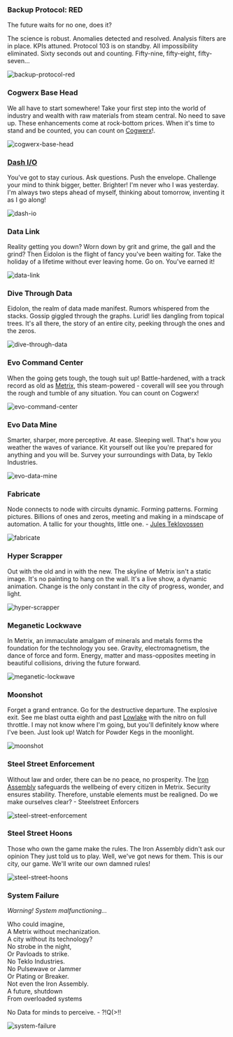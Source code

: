 ### Backup Protocol: RED

The future waits for no one, does it?

The science is robust. Anomalies detected and resolved. Analysis filters are in place. KPIs attuned. Protocol 103 is on standby. All impossibility eliminated. Sixty seconds out and counting. Fifty-nine, fifty-eight, fifty-seven...

<img src="https://d2hl7maqck52px.cloudfront.net/digital-tiles/backup-protocol-red.webp" alt="backup-protocol-red" class="center" />

### Cogwerx Base Head

We all have to start somewhere! Take your first step into the world of industry and wealth with raw materials from steam central. No need to save up. These enhancements come at rock-bottom prices. When it's time to stand and be counted, you can count on [Cogwerx](../../continents/rathe/metrix/a-better-tomorrow.md#cogwerx-conglomerate)!.

<img src="https://d2hl7maqck52px.cloudfront.net/digital-tiles/cogwerx-base-head.webp" alt="cogwerx-base-head" class="center" />

### [Dash I/O](../../heroes-of-rathe/dash-about.md)

You've got to stay curious. Ask questions. Push the envelope. Challenge your mind to think bigger, better. Brighter! I'm never who I was yesterday. I'm always two steps ahead of myself, thinking about tomorrow, inventing it as I go along!

<img src="https://d2hl7maqck52px.cloudfront.net/digital-tiles/dash-io.webp" alt="dash-io" class="center" />

### Data Link

Reality getting you down? Worn down by grit and grime, the gall and the grind? Then Eidolon is the flight of fancy you've been waiting for. Take the holiday of a lifetime without ever leaving home. Go on. You've earned it!

<img src="https://d2hl7maqck52px.cloudfront.net/digital-tiles/data-link.webp" alt="data-link" class="center" />

### Dive Through Data

Eidolon, the realm of data made manifest. Rumors whispered from the stacks. Gossip giggled through the graphs. Lurid! lies dangling from topical trees. It's all there, the story of an entire city, peeking through the ones and the zeros.

<img src="https://d2hl7maqck52px.cloudfront.net/digital-tiles/dive-through-data.webp" alt="dive-through-data" class="center" />

### Evo Command Center

When the going gets tough, the tough suit up! Battle-hardened, with a track record as old as [Metrix](../../continents/rathe/metrix/metrix.md), this steam-powered - coverall will see you through the rough and tumble of any situation. You can count on Cogwerx!

<img src="https://d2hl7maqck52px.cloudfront.net/digital-tiles/evo-command-center-clean.webp" alt="evo-command-center" class="center" />

### Evo Data Mine

Smarter, sharper, more perceptive. At ease. Sleeping well. That's how you weather the waves of variance. Kit yourself out like you're prepared for anything and you will be. Survey your surroundings with Data, by Teklo Industries.

<img src="https://d2hl7maqck52px.cloudfront.net/digital-tiles/evo-data-mine.webp" alt="evo-data-mine" class="center" />

### Fabricate

Node connects to node with circuits dynamic. Forming patterns. Forming pictures. Billions of ones and zeros, meeting and making in a mindscape of automation. A tallic for your thoughts, little one. - [Jules Teklovossen](../../heroes-of-rathe/teklovossen-about.md)

<img src="https://d2hl7maqck52px.cloudfront.net/digital-tiles/fabricate.webp" alt="fabricate" class="center" />

### Hyper Scrapper

Out with the old and in with the new. The skyline of Metrix isn't a static image. It's no painting to hang on the wall. It's a live show, a dynamic animation. Change is the only constant in the city of progress, wonder, and light.

<img src="https://d2hl7maqck52px.cloudfront.net/digital-tiles/hyper-scrapper.webp" alt="hyper-scrapper" class="center" />

### Meganetic Lockwave

In Metrix, an immaculate amalgam of minerals and metals forms the foundation for the technology you see. Gravity, electromagnetism, the dance of force and form. Energy, matter and mass-opposites meeting in beautiful collisions, driving the future forward.

<img src="https://d2hl7maqck52px.cloudfront.net/digital-tiles/meganetic-lockwave.webp" alt="meganetic-lockwave" class="center" />

### Moonshot

Forget a grand entrance. Go for the destructive departure. The explosive exit. See me blast outta eighth and past [Lowlake](../../continents/rathe/metrix/a-sprawling-metropolis.md#lowlake) with the nitro on full throttle. I may not know where I'm going, but you'll definitely know where I've been. Just look up! Watch for Powder Kegs in the moonlight.

<img src="https://d2hl7maqck52px.cloudfront.net/digital-tiles/moonshot.webp" alt="moonshot" class="center" />

### Steel Street Enforcement

Without law and order, there can be no peace, no prosperity. The [Iron Assembly](../../continents/rathe/metrix/a-better-tomorrow.md#iron-assembly) safeguards the wellbeing of every citizen in Metrix. Security ensures stability. Therefore, unstable elements must be realigned. Do we make
ourselves clear? - Steelstreet Enforcers

<img src="https://d2hl7maqck52px.cloudfront.net/digital-tiles/steel-street-enforcement.webp" alt="steel-street-enforcement" class="center" />

### Steel Street Hoons

Those who own the game make the rules. The Iron Assembly didn't ask our opinion They just told us to play. Well, we've got news for them. This is our city, our game. We'll write our own damned rules!

<img src="https://d2hl7maqck52px.cloudfront.net/digital-tiles/steel-street-hoons.webp" alt="steel-street-hoons" class="center" />

### System Failure

_Warning! System malfunctioning..._<br>

Who could imagine,<br>
A Metrix without mechanization.<br>
A city without its technology?<br>
No strobe in the night,<br>
Or Pavloads to strike.<br>
No Teklo Industries.<br>
No Pulsewave or Jammer<br>
Or Plating or Breaker.<br>
Not even the Iron Assembly.<br>
A future, shutdown<br>
From overloaded systems<br>

No Data for minds to perceive. - ?!Q(>!!

<img src="https://d2hl7maqck52px.cloudfront.net/digital-tiles/system-failure.webp" alt="system-failure" class="center" />
